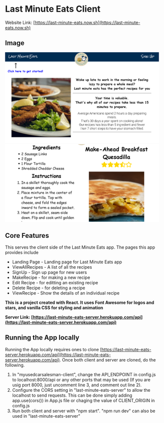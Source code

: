 # **Last Minute Eats Client**

Website Link: [https://last-minute-eats.now.sh](https://last-minute-eats.now.sh)

## Image
![Screenshot1](/src/images/lastminuteeats.png)
![Screenshot2](/src/images/lastminuteeats2.png)

## Core Features
This serves the client side of the Last Minute Eats app.
The pages this app provides include
* Landing Page - Landing page for Last Minute Eats app
* ViewAllRecipes - A list of all the recipes
* SignUp - Sign up page for new users
* MakeRecipe - for making a new recipe
* Edit Recipe - for editting an existing recipe
* Delete Recipe - for deleting a recipe
* ViewRecipe - Show the details of an individual recipe

**This is a project created with React. It uses Font Awesome for logos and stars, and vanilla CSS for styling and animation**

**Server Link: [https://last-minute-eats-server.herokuapp.com/api](https://last-minute-eats-server.herokuapp.com/api)**

## Running the App locally
Running the App locally requires ones to clone [https://last-minute-eats-server.herokuapp.com/api](https://last-minute-eats-server.herokuapp.com/api). Once both client and server are cloned, do the following.
1. In "myusedcarsalesman-client", change the API_ENDPOINT in config.js to localhost:8000/api or any other ports that may be used (If you are usig port 8000, just uncomment line 3, and comment out line 2).
2. Configure the CORS setting in "last-minute-eats-server" to allow the localhost to send requests. This can be done simply adding app.use(cors()) in App.js file or chaging the value of CLIENT_ORIGIN in config.js  
3. Run both client and server with "npm start". "npm run dev" can also be used in "last-minute-eats-server"